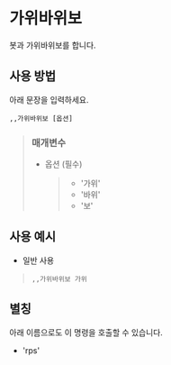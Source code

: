 # 가위바위보
봇과 가위바위보를 합니다.

## 사용 방법
아래 문장을 입력하세요.
```
,,가위바위보 [옵션]
```

> ### 매개변수
> * 옵션 (필수)
>   > * '가위'
>   > * '바위'
>   > * '보'

## 사용 예시
* 일반 사용
> `,,가위바위보 가위`

## 별칭
아래 이름으로도 이 명령을 호출할 수 있습니다.

* 'rps'
